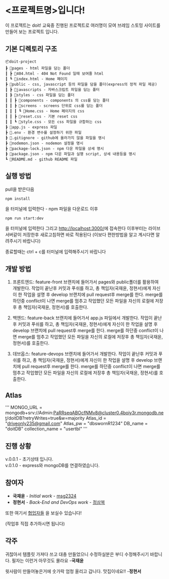# <프로젝트명>입니다!

이 프로젝트는 doit! 교육중 진행된 프로젝트로 여러명이 모여 브레임 스토밍 사이트를 만들어 보는 프로젝트 입니다.

## 기본 디렉토리 구조

```
📦doit-project
┣ 📂pages - html 파일을 담는 폴더
┃ ┣ 📜404.html - 404 Not Found 일때 보여줄 html
┃ ┗ 📜index.html - Home 페이지
┣ 📂public - css, javascript 등의 파일을 담을 폴더(express의 정적 파일 제공)
┃ ┣ 📂javascripts - 자바스크립트 파일을 담는 폴터
┃ ┣ 📂styles - css 파일을 담는 폴더
┃ ┃ ┣ 📂components - components 의 css를 담는 폴더
┃ ┃ ┣ 📂screens - screens 단위로 css를 담는 폴더
┃ ┃ ┃ ┗ 📜Home.css - Home 페이지의 css
┃ ┃ ┣ 📜reset.css - 기본 reset css
┃ ┃ ┗ 📜style.css - 모든 css 파일을 규합하는 css
┣ 📜app.js - express 파일
┣ 📜.env - 환경 변수를 설정하기 위한 파일
┣ 📜.gitignore - github에 올라가지 않을 파일을 명시
┣ 📜nodemon.json - nodemon 설정을 명시
┣ 📜package-lock.json - npm 다운 파일을 상세 명시
┣ 📜package.json - npm 다운 파일과 실행 script, 상세 내용등을 명시
┗ 📜README.md - github README 파일
```

## 실행 방법

pull을 받은다음

```
npm install
```

을 터미널에 입력한다 - npm 파일을 다운로드
이후

```
npm run start:dev
```

을 터미널에 입력한다 그리고 [http://localhost:3000/](http://localhost:3000/)에 접속한다
이후부터는 라이브 서버같이 저장한후 새로고침하면 바로 적용된다
(이보다 편한방법을 알고 계시다면 알려주시기 바랍니다)

종료할때는 ctrl + c를 터미널에 입력해주시기 바랍니다

## 개발 방법

1. 프론트엔드: feature-front 브랜치에 들어가서 pages와 public폴더를 활용하여 개발한다. 작업이 끝난후 커밋과 푸쉬를 하고, 총 책임자(국재윤, 정현서)에게 자신이 한 작업을 설명 후 develop 브랜치에 pull request후 merge를 한다. merge를 하던중 conflict이 나면 merge를 멈추고 작업했던 모든 파일을 자신의 로컬에 저장후 총 책임자(국재윤, 정현서)를 호출한다.

2. 백엔드: feature-back 브랜치에 들어가서 app.js 파일에서 개발한다. 작업이 끝난후 커밋과 푸쉬를 하고, 총 책임자(국재윤, 정현서)에게 자신이 한 작업을 설명 후 develop 브랜치에 pull request후 merge를 한다. merge를 하던중 conflict이 나면 merge를 멈추고 작업했던 모든 파일을 자신의 로컬에 저장후 총 책임자(국재윤, 정현서)를 호출한다.

3. 데브옵스: feature-devops 브랜치에 들어가서 개발한다. 작업이 끝난후 커밋과 푸쉬를 하고, 총 책임자(국재윤, 정현서)에게 자신이 한 작업을 설명 후 develop 브랜치에 pull request후 merge를 한다. merge를 하던중 conflict이 나면 merge를 멈추고 작업했던 모든 파일을 자신의 로컬에 저장후 총 책임자(국재윤, 정현서)를 호출한다.

## Atlas

'''
MONGO_URL = mongodb+srv://Admin:PaRRseqABOcfNMv8@cluster0.4boiy3r.mongodb.net/doitDB?retryWrites=true&w=majority
Atlas_id = "driveonly235@gmail.com"
Atlas_pw = "dbswornR1234"
DB_name = "doitDB"
collection_name = "usertbl"
'''

## 진행 상황

v.0.0.1 - 초기상태 입니다.
<br>
v.0.1.0 - express와 mongoDB를 연결하였습니다.

## 참여자

- **국재윤** - _Initial work_ - [msg2324](https://github.com/igiza1213)
- **정현서** - _Back-End and DevOps work_ - [정삼복](https://github.com/NANONANDFLASH)

또한 여기서 [협업자들](https://github.com/SRH-doit) 을 보실수 있습니다!

(작업후 직접 추가하시면 됩니다)

## 각주

귀찮아서 템플릿 가져다 쓰고 대충 만들었으니 수정하실분은 부디 수정해주시기 바랍니다.
필자는 이런거 아무것도 몰라요 -**국재윤**

윗사람이 만들어놓은거에 숫가락 엄청 올리고 갑니다.
맛집이네요!! -**정현서**

<!-- These instructions will get you a copy of the project up and running on your local machine for development and testing purposes. See deployment for notes on how to deploy the project on a live system. -->

<!-- ### Prerequisites

What things you need to install the software and how to install them

```
Give examples
```

### Installing

A step by step series of examples that tell you how to get a development env running

Say what the step will be

```
Give the example
```

And repeat

```
until finished
```

End with an example of getting some data out of the system or using it for a little demo

## Running the tests

Explain how to run the automated tests for this system

### Break down into end to end tests

Explain what these tests test and why

```
Give an example
```

### And coding style tests

Explain what these tests test and why

```
Give an example
``` -->

<!-- ## Deployment

Add additional notes about how to deploy this on a live system

## Built With

* [Dropwizard](http://www.dropwizard.io/1.0.2/docs/) - The web framework used
* [Maven](https://maven.apache.org/) - Dependency Management
* [ROME](https://rometools.github.io/rome/) - Used to generate RSS Feeds

## Contributing

Please read [CONTRIBUTING.md](https://gist.github.com/PurpleBooth/b24679402957c63ec426) for details on our code of conduct, and the process for submitting pull requests to us.

## Versioning

We use [SemVer](http://semver.org/) for versioning. For the versions available, see the [tags on this repository](https://github.com/your/project/tags).  -->
